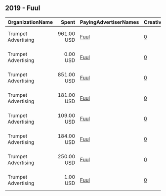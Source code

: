 ## 2019 - Fuul 
|OrganizationName|Spent|PayingAdvertiserNames|CreativeUrls|Impressions|Genders|AgeBrackets|CountryCodes|BillingAddresses|CandidateBallotInformation|
|:---|---:|:---|:---|---:|:---|:---|:---|:---|:---|
|Trumpet Advertising|961.00 USD|[Fuul](2019/Fuul.md)|[0](https://www.snap.com/political-ads/asset/97c6f0507cffd814c527c6fdc915453581fa38501816b94c5d8eb979f24f77f0?mediaType=jpg)|343,455||18+|united states|"2083 St. Philip Street,New Orleans,70119,US"||
|Trumpet Advertising|0.00 USD|[Fuul](2019/Fuul.md)|[0](https://www.snap.com/political-ads/asset/ea1884153f77cf62dd9242d631b0c5054318c596716806a900ae9b6ee9d1e89b?mediaType=mp4)|83||18+|united states|"2083 St. Philip Street,New Orleans,70119,US"||
|Trumpet Advertising|851.00 USD|[Fuul](2019/Fuul.md)|[0](https://www.snap.com/political-ads/asset/97c6f0507cffd814c527c6fdc915453581fa38501816b94c5d8eb979f24f77f0?mediaType=jpg)|300,643||18+|united states|"2083 St. Philip Street,New Orleans,70119,US"||
|Trumpet Advertising|181.00 USD|[Fuul](2019/Fuul.md)|[0](https://www.snap.com/political-ads/asset/45792935e6d86e15ba953cc9697b26ba00ad36758d153681a298bbbe4622d047?mediaType=mp4)|58,368||18+|united states|"2083 St. Philip Street,New Orleans,70119,US"||
|Trumpet Advertising|109.00 USD|[Fuul](2019/Fuul.md)|[0](https://www.snap.com/political-ads/asset/48fd031b90930ca56e6a0b8e39e8b5cb9e4fa721239caad6cb96369db1eb3d46?mediaType=mp4)|34,044||18+|united states|"2083 St. Philip Street,New Orleans,70119,US"||
|Trumpet Advertising|184.00 USD|[Fuul](2019/Fuul.md)|[0](https://www.snap.com/political-ads/asset/45792935e6d86e15ba953cc9697b26ba00ad36758d153681a298bbbe4622d047?mediaType=mp4)|56,635||18+|united states|"2083 St. Philip Street,New Orleans,70119,US"||
|Trumpet Advertising|250.00 USD|[Fuul](2019/Fuul.md)|[0](https://www.snap.com/political-ads/asset/48fd031b90930ca56e6a0b8e39e8b5cb9e4fa721239caad6cb96369db1eb3d46?mediaType=mp4)|78,795||18+|united states|"2083 St. Philip Street,New Orleans,70119,US"||
|Trumpet Advertising|1.00 USD|[Fuul](2019/Fuul.md)|[0](https://www.snap.com/political-ads/asset/ea1884153f77cf62dd9242d631b0c5054318c596716806a900ae9b6ee9d1e89b?mediaType=mp4)|341||18+|united states|"2083 St. Philip Street,New Orleans,70119,US"||
